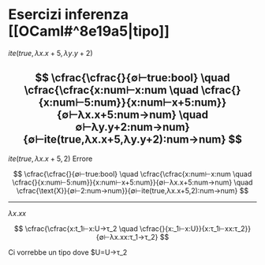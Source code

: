 # Esercizi inferenza [[OCaml#^8e19a5|tipo]]

$ite(true,λx.x+5,λy.y+2)$

$$
\cfrac{\cfrac{}{∅⊢true:bool} \quad \cfrac{\cfrac{x:num⊢x:num \quad \cfrac{}{x:num⊢5:num}}{x:num⊢x+5:num}}{∅⊢λx.x+5:num→num} \quad ∅⊢λy.y+2:num→num}{∅⊢ite(true,λx.x+5,λy.y+2):num→num}
$$
 ---

$ite(true,λx.x+5,2)$ Errore

$$
\cfrac{\cfrac{}{∅⊢true:bool} \quad \cfrac{\cfrac{x:num⊢x:num \quad \cfrac{}{x:num⊢5:num}}{x:num⊢x+5:num}}{∅⊢λx.x+5:num→num} \quad \cfrac{\text{X}}{∅⊢2:num→num}}{∅⊢ite(true,λx.x+5,2):num→num}
$$

---

$λx.xx$

$$
\cfrac{\cfrac{x:t_1⊢x:U→τ_2 \quad \cfrac{}{x:_1⊢x:U}}{x:τ_1⊢xx:τ_2}}{∅⊢λx.xx:τ_1→τ_2}
$$

Ci vorrebbe un tipo dove $U=U→τ_2